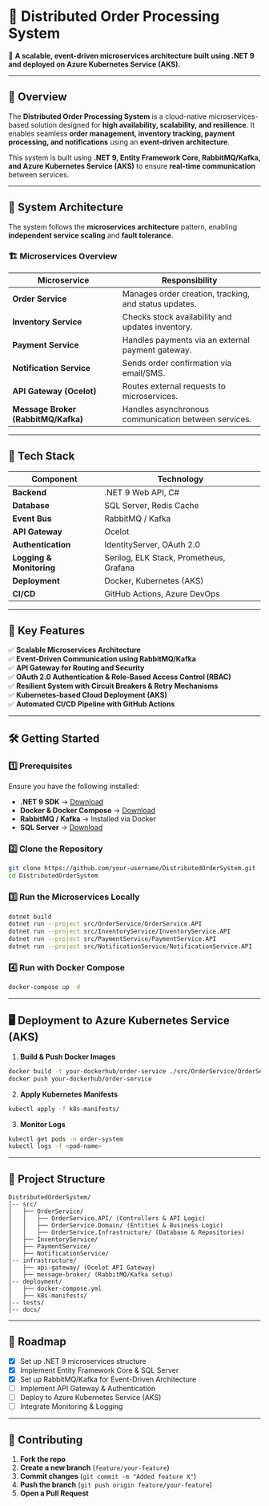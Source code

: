 # 📌 Distributed Order Processing System
🚀 **A scalable, event-driven microservices architecture built using .NET 9 and deployed on Azure Kubernetes Service (AKS).**  

---

## **📖 Overview**
The **Distributed Order Processing System** is a cloud-native microservices-based solution designed for **high availability, scalability, and resilience**. It enables seamless **order management, inventory tracking, payment processing, and notifications** using an **event-driven architecture**.

This system is built using **.NET 9, Entity Framework Core, RabbitMQ/Kafka, and Azure Kubernetes Service (AKS)** to ensure **real-time communication** between services.

---

## **🔗 System Architecture**
The system follows the **microservices architecture** pattern, enabling **independent service scaling** and **fault tolerance**.

### **🏗 Microservices Overview**
| Microservice | Responsibility |
|-------------|--------------|
| **Order Service** | Manages order creation, tracking, and status updates. |
| **Inventory Service** | Checks stock availability and updates inventory. |
| **Payment Service** | Handles payments via an external payment gateway. |
| **Notification Service** | Sends order confirmation via email/SMS. |
| **API Gateway (Ocelot)** | Routes external requests to microservices. |
| **Message Broker (RabbitMQ/Kafka)** | Handles asynchronous communication between services. |

---

## **📡 Tech Stack**
| Component | Technology |
|-----------|------------|
| **Backend** | .NET 9 Web API, C# |
| **Database** | SQL Server, Redis Cache |
| **Event Bus** | RabbitMQ / Kafka |
| **API Gateway** | Ocelot |
| **Authentication** | IdentityServer, OAuth 2.0 |
| **Logging & Monitoring** | Serilog, ELK Stack, Prometheus, Grafana |
| **Deployment** | Docker, Kubernetes (AKS) |
| **CI/CD** | GitHub Actions, Azure DevOps |

---

## **📌 Key Features**
✅ **Scalable Microservices Architecture**  
✅ **Event-Driven Communication using RabbitMQ/Kafka**  
✅ **API Gateway for Routing and Security**  
✅ **OAuth 2.0 Authentication & Role-Based Access Control (RBAC)**  
✅ **Resilient System with Circuit Breakers & Retry Mechanisms**  
✅ **Kubernetes-based Cloud Deployment (AKS)**  
✅ **Automated CI/CD Pipeline with GitHub Actions**  

---

## **🛠 Getting Started**
### **1️⃣ Prerequisites**
Ensure you have the following installed:
- **.NET 9 SDK** → [Download](https://dotnet.microsoft.com/download/dotnet/9.0)
- **Docker & Docker Compose** → [Download](https://www.docker.com/products/docker-desktop)
- **RabbitMQ / Kafka** → Installed via Docker
- **SQL Server** → [Download](https://www.microsoft.com/en-us/sql-server)

### **2️⃣ Clone the Repository**
```sh
git clone https://github.com/your-username/DistributedOrderSystem.git
cd DistributedOrderSystem
```

### **3️⃣ Run the Microservices Locally**
```sh
dotnet build
dotnet run --project src/OrderService/OrderService.API
dotnet run --project src/InventoryService/InventoryService.API
dotnet run --project src/PaymentService/PaymentService.API
dotnet run --project src/NotificationService/NotificationService.API
```

### **4️⃣ Run with Docker Compose**
```sh
docker-compose up -d
```

---

## **🖥️ Deployment to Azure Kubernetes Service (AKS)**
1. **Build & Push Docker Images**
```sh
docker build -t your-dockerhub/order-service ./src/OrderService/OrderService.API
docker push your-dockerhub/order-service
```
2. **Apply Kubernetes Manifests**
```sh
kubectl apply -f k8s-manifests/
```
3. **Monitor Logs**
```sh
kubectl get pods -n order-system
kubectl logs -f <pod-name>
```

---

## **📌 Project Structure**
```
DistributedOrderSystem/
│-- src/
│   ├── OrderService/
│   │   ├── OrderService.API/ (Controllers & API Logic)
│   │   ├── OrderService.Domain/ (Entities & Business Logic)
│   │   ├── OrderService.Infrastructure/ (Database & Repositories)
│   ├── InventoryService/
│   ├── PaymentService/
│   ├── NotificationService/
│-- infrastructure/
│   ├── api-gateway/ (Ocelot API Gateway)
│   ├── message-broker/ (RabbitMQ/Kafka setup)
│-- deployment/
│   ├── docker-compose.yml
│   ├── k8s-manifests/
│-- tests/
│-- docs/
```

---

## **🚀 Roadmap**
- [x] Set up .NET 9 microservices structure
- [x] Implement Entity Framework Core & SQL Server
- [x] Set up RabbitMQ/Kafka for Event-Driven Architecture
- [ ] Implement API Gateway & Authentication
- [ ] Deploy to Azure Kubernetes Service (AKS)
- [ ] Integrate Monitoring & Logging

---

## **🤝 Contributing**
1. **Fork the repo**
2. **Create a new branch** (`feature/your-feature`)
3. **Commit changes** (`git commit -m "Added feature X"`)
4. **Push the branch** (`git push origin feature/your-feature`)
5. **Open a Pull Request**

